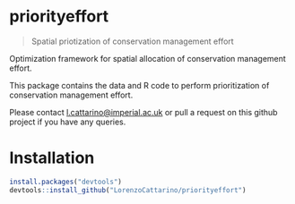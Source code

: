 # priorityeffort

> Spatial priotization of conservation management effort

Optimization framework for spatial allocation of conservation management effort.

This package contains the data and R code to perform prioritization of conservation management effort. 

Please contact l.cattarino@imperial.ac.uk or pull a request on this github project if you have any queries.

# Installation
```r
install.packages("devtools")
devtools::install_github("LorenzoCattarino/priorityeffort")
```
